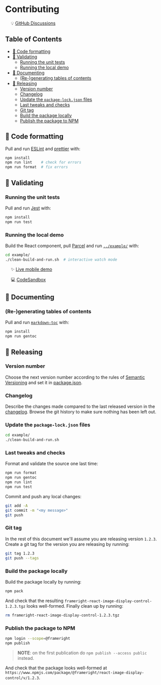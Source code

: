 # Contributing

&emsp; :bulb: [GitHub Discussions](https://github.com/Frameright/react-image-display-control/discussions)

## Table of Contents

<!-- toc -->

- [:floppy_disk: Code formatting](#floppy_disk-code-formatting)
- [:memo: Validating](#memo-validating)
  * [Running the unit tests](#running-the-unit-tests)
  * [Running the local demo](#running-the-local-demo)
- [:bookmark_tabs: Documenting](#bookmark_tabs-documenting)
  * [(Re-)generating tables of contents](#re-generating-tables-of-contents)
- [:gift: Releasing](#gift-releasing)
  * [Version number](#version-number)
  * [Changelog](#changelog)
  * [Update the `package-lock.json` files](#update-the-package-lockjson-files)
  * [Last tweaks and checks](#last-tweaks-and-checks)
  * [Git tag](#git-tag)
  * [Build the package locally](#build-the-package-locally)
  * [Publish the package to NPM](#publish-the-package-to-npm)

<!-- tocstop -->

## :floppy_disk: Code formatting

Pull and run [ESLint](https://eslint.org/) and
[prettier](https://github.com/prettier/prettier) with:

```bash
npm install
npm run lint    # check for errors
npm run format  # fix errors
```

## :memo: Validating

### Running the unit tests

Pull and run [Jest](https://jestjs.io/) with:

```bash
npm install
npm run test
```

### Running the local demo

Build the React component, pull [Parcel](https://parceljs.org/) and run
[`../example/`](../example/) with:

```bash
cd example/
./clean-build-and-run.sh  # interactive watch mode
```

&emsp; :sparkles: [Live mobile demo](https://react.frameright.io)

&emsp; 💻 [CodeSandbox](https://codesandbox.io/s/image-display-control-react-component-m6qj9r)

## :bookmark_tabs: Documenting

### (Re-)generating tables of contents

Pull and run [`markdown-toc`](https://github.com/jonschlinkert/markdown-toc)
with:

```bash
npm install
npm run gentoc
```

## :gift: Releasing

### Version number

Choose the next version number according to the rules of
[Semantic Versioning](https://semver.org/) and set it in
[package.json](package.json).

### Changelog

Describe the changes made compared to the last released version in the
[changelog](changelog.md). Browse the git history to make sure nothing has been
left out.

### Update the `package-lock.json` files

```bash
cd example/
./clean-build-and-run.sh
```

### Last tweaks and checks

Format and validate the source one last time:

```bash
npm run format
npm run gentoc
npm run lint
npm run test
```

Commit and push any local changes:

```bash
git add -A
git commit -m "<my message>"
git push
```

### Git tag

In the rest of this document we'll assume you are releasing version `1.2.3`.
Create a git tag for the version you are releasing by running:

```bash
git tag 1.2.3
git push --tags
```

### Build the package locally

Build the package locally by running:

```bash
npm pack
```

And check that the resulting
`frameright-react-image-display-control-1.2.3.tgz` looks well-formed.
Finally clean up by running:

```bash
rm frameright-react-image-display-control-1.2.3.tgz
```

### Publish the package to NPM

```bash
npm login --scope=@frameright
npm publish
```

> **NOTE**: on the first publication do `npm publish --access public` instead.

And check that the package looks well-formed at
`https://www.npmjs.com/package/@frameright/react-image-display-control/v/1.2.3`.
